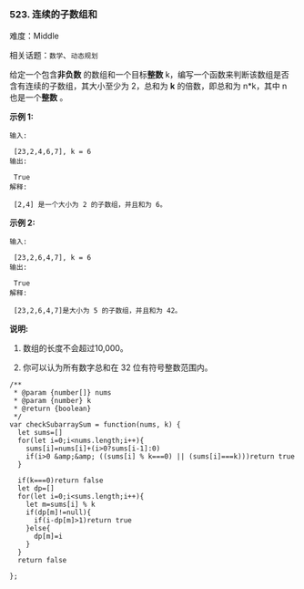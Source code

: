 ### 523. 连续的子数组和

难度：Middle

相关话题：`数学`、`动态规划`

给定一个包含**非负数** 的数组和一个目标**整数** k，编写一个函数来判断该数组是否含有连续的子数组，其大小至少为 2，总和为 **k**  的倍数，即总和为 n*k，其中 n 也是一个**整数** 。



**示例 1:** 



```
输入:

 [23,2,4,6,7], k = 6
输出:

 True
解释:

 [2,4] 是一个大小为 2 的子数组，并且和为 6。
```


**示例 2:** 



```
输入:

 [23,2,6,4,7], k = 6
输出:

 True
解释:

 [23,2,6,4,7]是大小为 5 的子数组，并且和为 42。
```


**说明:** 




1. 数组的长度不会超过10,000。

2. 你可以认为所有数字总和在 32 位有符号整数范围内。




```
/**
 * @param {number[]} nums
 * @param {number} k
 * @return {boolean}
 */
var checkSubarraySum = function(nums, k) {
  let sums=[]
  for(let i=0;i<nums.length;i++){
    sums[i]=nums[i]+(i>0?sums[i-1]:0)
    if(i>0 &amp;&amp; ((sums[i] % k===0) || (sums[i]===k)))return true
  }

  if(k===0)return false
  let dp=[]
  for(let i=0;i<sums.length;i++){
    let m=sums[i] % k
    if(dp[m]!=null){
      if(i-dp[m]>1)return true
    }else{
      dp[m]=i
    }
  }    
  return false

};
```

